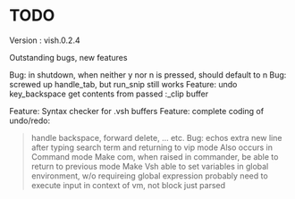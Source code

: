 # TODO

Version : vish.0.2.4

Outstanding bugs, new features

Bug: in shutdown, when neither y nor n is pressed, should default to n
Bug: screwed up handle_tab, but run_snip still works
Feature: undo key_backspace get contents from passed :_clip buffer

Feature: Syntax checker for .vsh buffers
Feature: complete coding of undo/redo:
> handle backspace, forward delete,    ... etc.
Bug: echos extra new line after typing search term and returning to vip mode
> Also occurs in Command mode
Make com, when raised in commander, be able to return to previous mode
Make Vsh able to set variables in global environment, w/o requireing global expression
  > probably need to execute input in context of vm, not block just parsed


